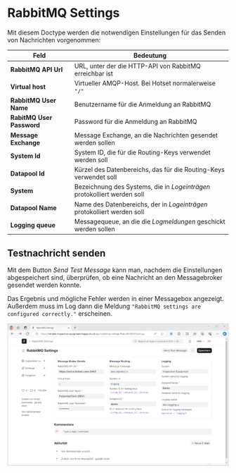# RabbitMQ Settings

Mit diesem Doctype werden die notwendigen Einstellungen für das Senden von Nachrichten vorgenommen:

| Feld                      | Bedeutung                                                                |
|---------------------------|--------------------------------------------------------------------------|
| **RabbitMQ API Url**      | URL, unter der die HTTP-API von RabbitMQ erreichbar ist                  |
| **Virtual host**          | Virtueller AMQP-Host. Bei Hotset normalerweise `"/"`                     |
| **RabbitMQ User Name**    | Benutzername für die Anmeldung an RabbitMQ                               |
| **RabitMQ User Password** | Password für die Anmeldung an RabbitMQ                                   |
| **Message Exchange**      | Message Exchange, an die Nachrichten gesendet werden sollen              |
| **System Id**             | System ID, die für die Routing-Keys verwendet werden soll                |
| **Datapool Id**           | Kürzel des Datenbereichs, das für die Routing-Keys verwendet soll        |
| **System**                | Bezeichnung des Systems, die in *Logeinträgen* protokolliert werden soll |
| **Datapool Name**         | Name des Datenbereichs, der in *Logeinträgen* protokolliert werden soll  |
| **Logging queue**         | Messagequeue, an die die *Logmeldungen* geschickt werden sollen          |

## Testnachricht senden

Mit dem Button *Send Test Message* kann man, nachdem die Einstellungen abgespeichert sind, überprüfen, ob eine Nachricht an den Messagebroker gesendet werden konnte.

Das Ergebnis und mögliche Fehler werden in einer Messagebox angezeigt. Außerdem muss im Log dann die Meldung `"RabbitMQ settings are configured correctly."` erscheinen.

![Settings](../.attachments/ScreenshotRabbitMqSettings.png)